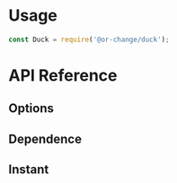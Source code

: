 
# Usage
```js
const Duck = require('@or-change/duck');
```
# API Reference

## Options
## Dependence
## Instant